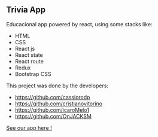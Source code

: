 ## Trivia App
Educacional app powered by react, using some stacks like:

 - HTML
 - CSS
 - React js
 - React state
 - React route
 - Redux
 - Bootstrap CSS
 
 This project was done by the developers:
 - https://github.com/cassiorodp
 - https://github.com/cristianovitorino
 - https://github.com/icaroMelo1
 - https://github.com/OnJACKSM

[See our app here !](https://cassiorodp.github.io/trivia-app/)

